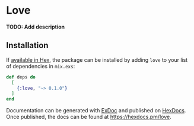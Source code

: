 # Love

**TODO: Add description**

## Installation

If [available in Hex](https://hex.pm/docs/publish), the package can be installed
by adding `love` to your list of dependencies in `mix.exs`:

```elixir
def deps do
  [
    {:love, "~> 0.1.0"}
  ]
end
```

Documentation can be generated with [ExDoc](https://github.com/elixir-lang/ex_doc)
and published on [HexDocs](https://hexdocs.pm). Once published, the docs can
be found at <https://hexdocs.pm/love>.


